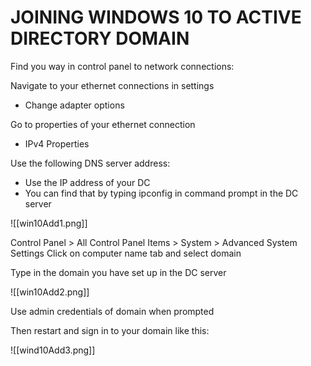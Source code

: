# JOINING WINDOWS 10 TO ACTIVE DIRECTORY DOMAIN

Find you way in control panel to network connections:

Navigate to your ethernet connections in settings
- Change adapter options

Go to properties of your ethernet connection
- IPv4 Properties

Use the following DNS server address:
- Use the IP address of your DC
- You can find that by typing ipconfig in command prompt in the DC server

![[win10Add1.png]]

Control Panel > All Control Panel Items > System > Advanced System Settings
Click on computer name tab and select domain

Type in the domain you have set up in the DC server

![[win10Add2.png]]

Use admin credentials of domain when prompted

Then restart and sign in to your domain like this:

![[wind10Add3.png]]



